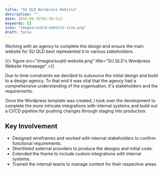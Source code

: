 ```yaml
---
title: "SU QLD Wordpress Website"
description: ""
date: 2018-08-26T02:36:51Z
keywords: []
icon: "images/suqld-website-icon.png"
draft: false
---
```


Working with an agency to complete the design and ensure the main website for SU QLD best represented it to various stakeholders.

{{< figure src="/images/suqld-website.png" title="SU QLD's Wordpress Website Homepage" >}}

Due to time-constraints we decided to outsource the initial design and build to a design agency. To that end it was vital that the agency had a comprehensive understanding of the organisation, it's stakeholders and the requirements.

Once the Wordpress template was created, I took over the development to complete the more intricate integrations with internal systems and build out a CI/CD pipeline for pushing changes through staging into production.

## Key Involvement

* Designed wireframes and worked with internal stakeholders to confirm functional requirements.
* Shortlisted external providers to produce the designs and initial code.
* Extended the theme to include custom integrations with internal systems.
* Trained the internal teams to manage content for their respective areas.